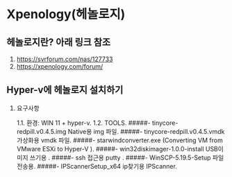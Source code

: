 Xpenology(헤놀로지)
=============

## 헤놀로지란? 아래 링크 참조 
   1. https://svrforum.com/nas/127733
   2. https://xpenology.com/forum/

## Hyper-v에 헤놀로지 설치하기 
  1. 요구사항
  
      1.1. 환경: WIN 11 + hyper-v.
      1.2. TOOLS. 
            #####- tinycore-redpill.v0.4.5.img Native용 img 파일.
            #####- tinycore-redpill.v0.4.5.vmdk 가상화용 vmdk 파일.
            #####- starwindconverter.exe (Converting VM from VMware ESXi to Hyper-V ).
            #####- win32diskimager-1.0.0-install USB이미지 쓰기용 .
            #####- ssh 접근용 putty .
            #####- WinSCP-5.19.5-Setup 파일전송용.
            #####- IPScannerSetup_x64 ip찾기용 IPScanner.    
